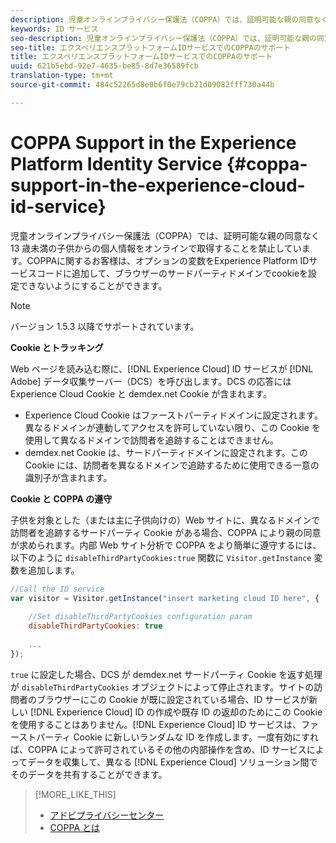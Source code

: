 ```yaml
---
description: 児童オンラインプライバシー保護法（COPPA）では、証明可能な親の同意なく 13 歳未満の子供からの個人情報をオンラインで取得することを禁止しています。COPPAに関するお客様は、オプションの変数をExperience Platform IDサービスコードに追加して、ブラウザーのサードパーティドメインでcookieを設定できないようにすることができます。
keywords: ID サービス
seo-description: 児童オンラインプライバシー保護法（COPPA）では、証明可能な親の同意なく 13 歳未満の子供からの個人情報をオンラインで取得することを禁止しています。COPPAに関するお客様は、オプションの変数をExperience Platform IDサービスコードに追加して、ブラウザーのサードパーティドメインでcookieを設定できないようにすることができます。
seo-title: エクスペリエンスプラットフォームIDサービスでのCOPPAのサポート
title: エクスペリエンスプラットフォームIDサービスでのCOPPAのサポート
uuid: 621b5ebd-92e7-4635-be85-8d7e36589fcb
translation-type: tm+mt
source-git-commit: 484c52265d8e0b6f0e79cb21d09082fff730a44b

---
```



# COPPA Support in the Experience Platform Identity Service {#coppa-support-in-the-experience-cloud-id-service}

児童オンラインプライバシー保護法（COPPA）では、証明可能な親の同意なく 13 歳未満の子供からの個人情報をオンラインで取得することを禁止しています。COPPAに関するお客様は、オプションの変数をExperience Platform IDサービスコードに追加して、ブラウザーのサードパーティドメインでcookieを設定できないようにすることができます。

>[!NOTE]
>
>バージョン 1.5.3 以降でサポートされています。

**Cookie とトラッキング**

Web ページを読み込む際に、[!DNL Experience Cloud] ID サービスが [!DNL Adobe] データ収集サーバー（DCS）を呼び出します。DCS の応答には Experience Cloud Cookie と demdex.net Cookie が含まれます。

* Experience Cloud Cookie はファーストパーティドメインに設定されます。異なるドメインが連動してアクセスを許可していない限り、この Cookie を使用して異なるドメインで訪問者を追跡することはできません。
* demdex.net Cookie は、サードパーティドメインに設定されます。この Cookie には、訪問者を異なるドメインで追跡するために使用できる一意の識別子が含まれます。

**Cookie と COPPA の遵守**

子供を対象とした（または主に子供向けの）Web サイトに、異なるドメインで訪問者を追跡するサードパーティ Cookie がある場合、COPPA により親の同意が求められます。内部 Web サイト分析で COPPA をより簡単に遵守するには、以下のように `disableThirdPartyCookies:true` 関数に `Visitor.getInstance` 変数を追加します。

```js
//Call the ID service 
var visitor = Visitor.getInstance("insert marketing cloud ID here", { 
 
    //Set disableThirdPartyCookies configuration param 
    disableThirdPartyCookies: true 
 
    ... 
});
```

`true` に設定した場合、DCS が demdex.net サードパーティ Cookie を返す処理が `disableThirdPartyCookies` オブジェクトによって停止されます。サイトの訪問者のブラウザーにこの Cookie が既に設定されている場合、ID サービスが新しい [!DNL Experience Cloud] ID の作成や既存 ID の返却のためにこの Cookie を使用することはありません。[!DNL Experience Cloud] ID サービスは、ファーストパーティ Cookie に新しいランダムな ID を作成します。一度有効にすれば、COPPA によって許可されているその他の内部操作を含め、ID サービスによってデータを収集して、異なる [!DNL Experience Cloud] ソリューション間でそのデータを共有することができます。

>[!MORE_LIKE_THIS]
>
>* [アドビプライバシーセンター](http://www.adobe.com/privacy.html)
>* [COPPA とは](http://www.consumer.ftc.gov/articles/0031-protecting-your-childs-privacy-online#whatis)

